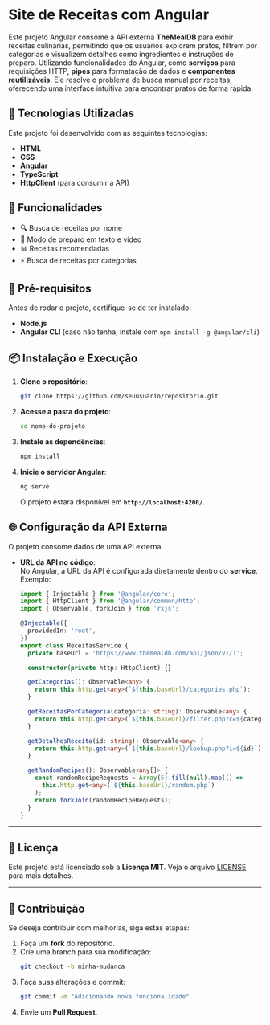 
# Site de Receitas com Angular

Este projeto Angular consome a API externa **TheMealDB** para exibir receitas culinárias, permitindo que os usuários explorem pratos, filtrem por categorias e visualizem detalhes como ingredientes e instruções de preparo. Utilizando funcionalidades do Angular, como **serviços** para requisições HTTP, **pipes** para formatação de dados e **componentes reutilizáveis**. Ele resolve o problema de busca manual por receitas, oferecendo uma interface intuitiva para encontrar pratos de forma rápida.

## 🚀 Tecnologias Utilizadas

Este projeto foi desenvolvido com as seguintes tecnologias:

- **HTML**
- **CSS**
- **Angular** 
- **TypeScript**
- **HttpClient** (para consumir a API)

## 📌 Funcionalidades

- 🔍 Busca de receitas por nome
- 📝 Modo de preparo em texto e vídeo
- 📊 Receitas recomendadas 
- ⚡ Busca de receitas por categorias

## 🎯 Pré-requisitos

Antes de rodar o projeto, certifique-se de ter instalado:

- **Node.js**
- **Angular CLI** (caso não tenha, instale com `npm install -g @angular/cli`)

## 📦 Instalação e Execução

1. **Clone o repositório**:
    ```bash
    git clone https://github.com/seuusuario/repositorio.git
    ```

2. **Acesse a pasta do projeto**:
    ```bash
    cd nome-do-projeto
    ```

3. **Instale as dependências**:
    ```bash
    npm install
    ```

4. **Inicie o servidor Angular**:
    ```bash
    ng serve
    ```
    O projeto estará disponível em **`http://localhost:4200/`**.

## 🌐 Configuração da API Externa

O projeto consome dados de uma API externa.

- **URL da API no código**:  
  No Angular, a URL da API é configurada diretamente dentro do **service**.  
  Exemplo:

  ```ts
  import { Injectable } from '@angular/core';
  import { HttpClient } from '@angular/common/http';
  import { Observable, forkJoin } from 'rxjs';

  @Injectable({
    providedIn: 'root',
  })
  export class ReceitasService {
    private baseUrl = 'https://www.themealdb.com/api/json/v1/1';

    constructor(private http: HttpClient) {}

    getCategorias(): Observable<any> {
      return this.http.get<any>(`${this.baseUrl}/categories.php`);
    }

    getReceitasPorCategoria(categoria: string): Observable<any> {
      return this.http.get<any>(`${this.baseUrl}/filter.php?c=${categoria}`);
    }

    getDetalhesReceita(id: string): Observable<any> {
      return this.http.get<any>(`${this.baseUrl}/lookup.php?i=${id}`);
    }

    getRandomRecipes(): Observable<any[]> {
      const randomRecipeRequests = Array(5).fill(null).map(() => 
        this.http.get<any>(`${this.baseUrl}/random.php`)
      ); 
      return forkJoin(randomRecipeRequests); 
    }
  } 
---

## 📜 Licença  

Este projeto está licenciado sob a **Licença MIT**. Veja o arquivo [LICENSE](https://github.com/pedrofelipeot/Site-de-Receitas-com-Angular/blob/master/LICENSE) para mais detalhes.  

---


## 🤝 Contribuição  

Se deseja contribuir com melhorias, siga estas etapas:  

1. Faça um **fork** do repositório.  
2. Crie uma branch para sua modificação:  
   ```bash
   git checkout -b minha-mudanca
3. Faça suas alterações e commit:
   ```bash
   git commit -m "Adicionando nova funcionalidade" 
 4. Envie um **Pull Request**.
